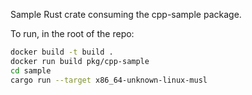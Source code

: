 Sample Rust crate consuming the cpp-sample package.

To run, in the root of the repo:

```bash
docker build -t build .
docker run build pkg/cpp-sample
cd sample
cargo run --target x86_64-unknown-linux-musl
```
